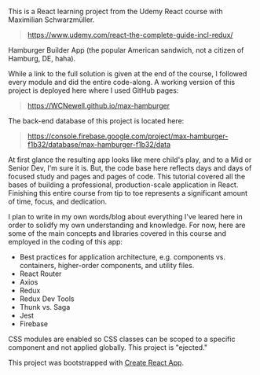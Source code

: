 This is a React learning project from the Udemy React course with Maximilian Schwarzmüller.

>https://www.udemy.com/react-the-complete-guide-incl-redux/

Hamburger Builder App (the popular American sandwich, not a citizen of Hamburg, DE, haha).

While a link to the full solution is given at the end of the course, I followed every module and did the entire code-along. A working version of this project is deployed here where I used GitHub pages:

>https://WCNewell.github.io/max-hamburger

The back-end database of this project is located here:

>https://console.firebase.google.com/project/max-hamburger-f1b32/database/max-hamburger-f1b32/data

At first glance the resulting app looks like mere child's play, and to a Mid or Senior Dev, I'm sure it is. But, the code base here reflects days and days of focused study and pages and pages of code. This tutorial covered all the bases of building a professional, production-scale application in React. Finishing this entire course from tip to toe represents a significant amount of time, focus, and dedication. 

I plan to write in my own words/blog about everything I've leared here in order to solidfy my own understanding and knowledge. For now, here are some of the main concepts and libraries covered in this course and employed in the coding of this app:

* Best practices for application architecture, e.g. components vs. containers, higher-order components, and utility files.
* React Router
* Axios
* Redux
* Redux Dev Tools
* Thunk vs. Saga
* Jest
* Firebase

CSS modules are enabled so CSS classes can be scoped to a specific component and not applied globally. This project is "ejected."

This project was bootstrapped with [Create React App](https://github.com/facebookincubator/create-react-app).
